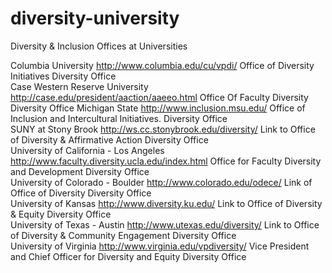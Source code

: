 # diversity-university
Diversity &amp; Inclusion Offices at Universities

Columbia University	http://www.columbia.edu/cu/vpdi/	Office of Diversity Initiatives		Diversity Office	
Case Western Reserve University	http://case.edu/president/aaction/aaeeo.html	Office Of Faculty Diversity		Diversity Office	Michigan State	http://www.inclusion.msu.edu/	Office of Inclusion and Intercultural Initiatives.		Diversity Office	
SUNY at Stony Brook	http://ws.cc.stonybrook.edu/diversity/	Link to Office of Diversity & Affirmative Action		Diversity Office	
University of California - Los Angeles	http://www.faculty.diversity.ucla.edu/index.html 	Office for Faculty Diversity and Development		Diversity Office	
University of Colorado - Boulder	http://www.colorado.edu/odece/	Link of Office of Diversity		Diversity Office	
University of Kansas	http://www.diversity.ku.edu/	Link to Office of Diversity & Equity		Diversity Office	
University of Texas - Austin	http://www.utexas.edu/diversity/	Link to Office of Diversity & Community Engagement		Diversity Office	
University of Virginia	http://www.virginia.edu/vpdiversity/	Vice President and Chief Officer for Diversity and Equity		Diversity Office	
